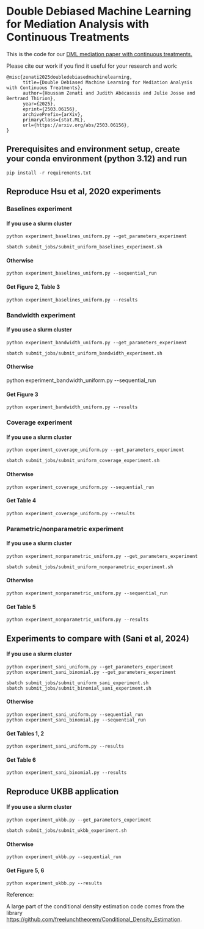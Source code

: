 # Double Debiased Machine Learning for Mediation Analysis with Continuous Treatments

This is the code for our [DML mediation paper with continuous treatments.](https://arxiv.org/abs/2503.06156)

Please cite our work if you find it useful for your research and work:
```
@misc{zenati2025doubledebiasedmachinelearning,
      title={Double Debiased Machine Learning for Mediation Analysis with Continuous Treatments}, 
      author={Houssam Zenati and Judith Abécassis and Julie Josse and Bertrand Thirion},
      year={2025},
      eprint={2503.06156},
      archivePrefix={arXiv},
      primaryClass={stat.ML},
      url={https://arxiv.org/abs/2503.06156}, 
}
```

## Prerequisites and environment setup, create your conda environment (python 3.12) and run

```
pip install -r requirements.txt
```
## Reproduce Hsu et al, 2020 experiments

### Baselines experiment 

#### If you use a slurm cluster 
``` 
python experiment_baselines_uniform.py --get_parameters_experiment
```
```
sbatch submit_jobs/submit_uniform_baselines_experiment.sh 
```
#### Otherwise
```
python experiment_baselines_uniform.py --sequential_run
```
#### Get Figure 2, Table 3
```
python experiment_baselines_uniform.py --results
```
### Bandwidth experiment 

#### If you use a slurm cluster  
```
python experiment_bandwidth_uniform.py --get_parameters_experiment
```
```
sbatch submit_jobs/submit_uniform_bandwidth_experiment.sh 
```
#### Otherwise

python experiment_bandwidth_uniform.py --sequential_run

#### Get Figure 3
```
python experiment_bandwidth_uniform.py --results
```

### Coverage experiment 

#### If you use a slurm cluster  
```
python experiment_coverage_uniform.py --get_parameters_experiment
```
```
sbatch submit_jobs/submit_uniform_coverage_experiment.sh 
```
#### Otherwise
```
python experiment_coverage_uniform.py --sequential_run
```
#### Get Table 4
```
python experiment_coverage_uniform.py --results
```

### Parametric/nonparametric experiment 

#### If you use a slurm cluster  
```
python experiment_nonparametric_uniform.py --get_parameters_experiment
```
```
sbatch submit_jobs/submit_uniform_nonparametric_experiment.sh 
```
#### Otherwise
```
python experiment_nonparametric_uniform.py --sequential_run
```
#### Get Table 5
```
python experiment_nonparametric_uniform.py --results
```

## Experiments to compare with (Sani et al, 2024)

#### If you use a slurm cluster  
```
python experiment_sani_uniform.py --get_parameters_experiment
python experiment_sani_binomial.py --get_parameters_experiment

```
```
sbatch submit_jobs/submit_uniform_sani_experiment.sh 
sbatch submit_jobs/submit_binomial_sani_experiment.sh 
```
#### Otherwise
```
python experiment_sani_uniform.py --sequential_run
python experiment_sani_binomial.py --sequential_run

```
#### Get Tables 1, 2
```
python experiment_sani_uniform.py --results
```
#### Get Table 6
```
python experiment_sani_binomial.py --results
```

## Reproduce UKBB application

#### If you use a slurm cluster  
```
python experiment_ukbb.py --get_parameters_experiment
```
```
sbatch submit_jobs/submit_ukbb_experiment.sh 
```
#### Otherwise
```
python experiment_ukbb.py --sequential_run
```
#### Get Figure 5, 6
```
python experiment_ukbb.py --results
```

Reference:

A large part of the conditional density estimation code comes from the library
https://github.com/freelunchtheorem/Conditional_Density_Estimation. 
